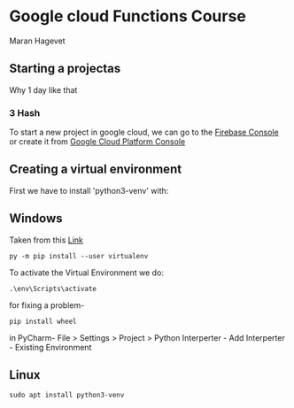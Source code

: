 # Google cloud Functions Course

Maran Hagevet

## Starting a projectas

Why 1 day like that

### 3 Hash

To start a new project in google cloud, we can go to the [Firebase Console](https://console.firebase.google.com) or create it from [Google Cloud Platform Console](https://console.cloud.google.com)

## Creating a virtual environment

First we have to install 'python3-venv' with:

## Windows

Taken from this [Link](https://packaging.python.org/en/latest/guides/installing-using-pip-and-virtual-environments/)

```
py -m pip install --user virtualenv
```

To activate the Virtual Environment we do:

```
.\env\Scripts\activate
```

for fixing a problem-

```
pip install wheel
```

in PyCharm-
File > Settings > Project > Python Interperter -
Add Interperter -
Existing Environment

## Linux

```
sudo apt install python3-venv
```
